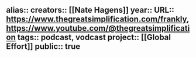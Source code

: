 alias::
creators:: [[Nate Hagens]] 
year::
URL:: https://www.thegreatsimplification.com/frankly, https://www.youtube.com/@thegreatsimplification
tags:: podcast, vodcast
project:: [[Global Effort]] 
public:: true
-